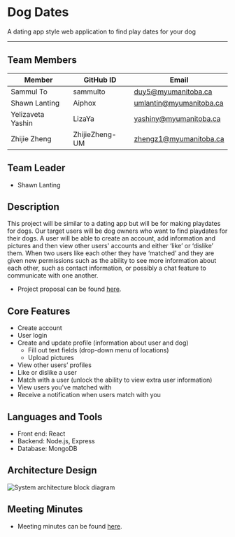 # Dog Dates
A dating app style web application to find play dates for your dog

--------------

## Team Members
| Member            | GitHub ID      | Email                   |
|-------------------|----------------|-------------------------|
| Sammul To         | sammulto       | duy5@myumanitoba.ca     |
| Shawn Lanting     | Aiphox         | umlantin@myumanitoba.ca |
| Yelizaveta Yashin | LizaYa         | yashiny@myumanitoba.ca  |
| Zhijie Zheng      | ZhijieZheng-UM | zhengz1@myumanitoba.ca  |

## Team Leader
* Shawn Lanting

## Description
This project will be similar to a dating app but will be for making playdates for dogs. Our target users will be dog owners who want to find playdates for their dogs. A user will be able to create an account, add information and pictures and then view other users' accounts and either ‘like’ or ‘dislike’ them. When two users like each other they have ‘matched’ and they are given new permissions such as the ability to see more information about each other, such as contact information, or possibly a chat feature to communicate with one another.
* Project proposal can be found [here](https://github.com/Aiphox/DogDates/wiki#project-summary-and-vision).

## Core Features
* Create account
* User login
* Create and update profile (information about user and dog)
  * Fill out text fields (drop-down menu of locations)
  * Upload pictures
* View other users’ profiles
* Like or dislike a user 
* Match with a user (unlock the ability to view extra user information)
* View users you've matched with
* Receive a notification when users match with you

## Languages and Tools
* Front end: React
* Backend: Node.js, Express
* Database: MongoDB

## Architecture Design
![System architecture block diagram](https://github.com/Aiphox/DogDates/blob/main/System%20Architecture.PNG)

## Meeting Minutes
* Meeting minutes can be found [here](https://github.com/Aiphox/DogDates/wiki/Meetings-Tracking#meeting-minutes).

